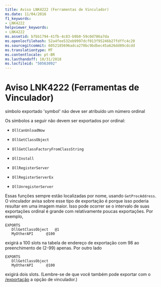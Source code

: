 ```yaml
---
title: Aviso LNK4222 (Ferramentas de Vinculador)
ms.date: 11/04/2016
f1_keywords:
- LNK4222
helpviewer_keywords:
- LNK4222
ms.assetid: b7bb1794-41fb-4c83-b9b0-59c0d786a7da
ms.openlocfilehash: 52a4fee532eb9997dcf013f95246b27fdffc4c20
ms.sourcegitcommit: 6052185696adca270bc9bdbec45a626dd89cdcdd
ms.translationtype: MT
ms.contentlocale: pt-BR
ms.lasthandoff: 10/31/2018
ms.locfileid: "50563092"
---
```

# <a name="linker-tools-warning-lnk4222"></a>Aviso LNK4222 (Ferramentas de Vinculador)

símbolo exportado 'symbol' não deve ser atribuído um número ordinal

Os símbolos a seguir não devem ser exportados por ordinal:

- `DllCanUnloadNow`

- `DllGetClassObject`

- `DllGetClassFactoryFromClassString`

- `DllInstall`

- `DllRegisterServer`

- `DllRegisterServerEx`

- `DllUnregisterServer`

Essas funções sempre estão localizadas por nome, usando `GetProcAddress`. O vinculador avisa sobre esse tipo de exportação é porque isso poderia resultar em uma imagem maior. Isso pode ocorrer se o intervalo de suas exportações ordinal é grande com relativamente poucas exportações. Por exemplo,

```
EXPORTS
   DllGetClassObject   @1
   MyOtherAPI      @100
```

exigirá a 100 slots na tabela de endereço de exportação com 98 ao preenchimento de (2-99) apenas. Por outro lado

```
EXPORTS
   DllGetClassObject
   MyOtherAPI      @100
```

exigirá dois slots. (Lembre-se de que você também pode exportar com o [/exportação](../../build/reference/export-exports-a-function.md) a opção de vinculador.)